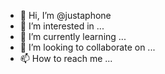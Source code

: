 - 👋 Hi, I’m @justaphone
- 👀 I’m interested in ...
- 🌱 I’m currently learning ...
- 💞️ I’m looking to collaborate on ...
- 📫 How to reach me ...

<!---
justaphone/justaphone is a ✨ special ✨ repository because its `README.md` (this file) appears on your GitHub profile.
You can click the Preview link to take a look at your changes.
--->
